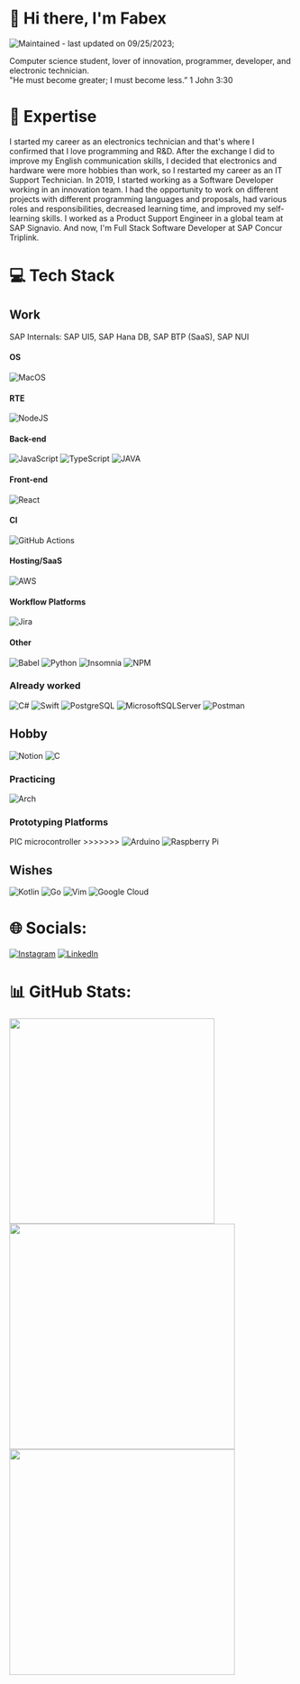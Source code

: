 # 👋 Hi there, I'm Fabex
![Maintained](https://img.shields.io/badge/Maintained%3F-yes-green.svg) - last updated on 09/25/2023;

Computer science student, lover of innovation, programmer, developer, and electronic technician.  
"He must become greater; I must become less.” 1 John 3:30


# 🚀 Expertise
I started my career as an electronics technician and that's where I confirmed that I love programming and R&D. After the exchange I did to improve my English communication skills, I decided that electronics and hardware were more hobbies than work, so I restarted my career as an IT Support Technician. In 2019, I started working as a Software Developer working in an innovation team. I had the opportunity to work on different projects with different programming languages and proposals, had various roles and responsibilities, decreased learning time, and improved my self-learning skills. I worked as a Product Support Engineer in a global team at SAP Signavio. And now, I'm Full Stack Software Developer at SAP Concur Triplink.


# 💻 Tech Stack 

## Work 
SAP Internals: SAP UI5, SAP Hana DB, SAP BTP (SaaS), SAP NUI

#### OS
![MacOS](https://img.shields.io/badge/mac%20os-000000?style=for-the-badge&logo=apple&logoColor=white)

#### RTE
![NodeJS](https://img.shields.io/badge/Node.js-43853D?style=for-the-badge&logo=node.js&logoColor=white)

#### Back-end 
![JavaScript](https://img.shields.io/badge/javascript-%23323330.svg?style=for-the-badge&logo=javascript&logoColor=%23F7DF1E) ![TypeScript](https://img.shields.io/badge/typescript-%23007ACC.svg?style=for-the-badge&logo=typescript&logoColor=white)
![JAVA](https://img.shields.io/badge/Java-ED8B00?style=for-the-badge&logo=openjdk&logoColor=white)   

#### Front-end
![React](https://img.shields.io/badge/react-%2320232a.svg?style=for-the-badge&logo=react&logoColor=%2361DAFB)

#### CI
![GitHub Actions](https://img.shields.io/badge/github%20actions-%232671E5.svg?style=for-the-badge&logo=githubactions&logoColor=white)

#### Hosting/SaaS
![AWS](https://img.shields.io/badge/AWS-%23FF9900.svg?style=for-the-badge&logo=amazon-aws&logoColor=white)

#### Workflow Platforms
![Jira](https://img.shields.io/badge/jira-%230A0FFF.svg?style=for-the-badge&logo=jira&logoColor=white)

#### Other
![Babel](https://img.shields.io/badge/Babel-F9DC3e?style=for-the-badge&logo=babel&logoColor=black) ![Python](https://img.shields.io/badge/Python-3776AB?style=for-the-badge&logo=python&logoColor=white) 
![Insomnia](https://img.shields.io/badge/Insomnia-black?style=for-the-badge&logo=insomnia&logoColor=5849BE) ![NPM](https://img.shields.io/badge/NPM-%23CB3837.svg?style=for-the-badge&logo=npm&logoColor=white)

### Already worked
![C#](https://img.shields.io/badge/C%23-239120?style=for-the-badge&logo=c-sharp&logoColor=white) ![Swift](https://img.shields.io/badge/Swift-FA7343?style=for-the-badge&logo=swift&logoColor=white) ![PostgreSQL](https://img.shields.io/badge/PostgreSQL-316192?style=for-the-badge&logo=postgresql&logoColor=white) ![MicrosoftSQLServer](https://img.shields.io/badge/Microsoft%20SQL%20Server-CC2927?style=for-the-badge&logo=microsoft%20sql%20server&logoColor=white) ![Postman](https://img.shields.io/badge/Postman-FF6C37?style=for-the-badge&logo=postman&logoColor=white) 

## Hobby
![Notion](https://img.shields.io/badge/Notion-%23000000.svg?style=for-the-badge&logo=notion&logoColor=white) ![C](https://img.shields.io/badge/c-%2300599C.svg?style=for-the-badge&logo=c&logoColor=white)

### Practicing
![Arch](https://img.shields.io/badge/Arch_Linux-1793D1?style=for-the-badge&logo=arch-linux&logoColor=white)

### Prototyping Platforms
PIC microcontroller >>>>>>> 
![Arduino](https://img.shields.io/badge/Arduino-00979D?style=for-the-badge&logo=Arduino&logoColor=white) ![Raspberry Pi](https://img.shields.io/badge/Raspberry%20Pi-A22846?style=for-the-badge&logo=Raspberry%20Pi&logoColor=white)

## Wishes
![Kotlin](https://img.shields.io/badge/kotlin-%237F52FF.svg?style=for-the-badge&logo=kotlin&logoColor=white) ![Go](https://img.shields.io/badge/go-%2300ADD8.svg?style=for-the-badge&logo=go&logoColor=white) ![Vim](https://img.shields.io/badge/VIM-%2311AB00.svg?style=for-the-badge&logo=vim&logoColor=white) ![Google Cloud](https://img.shields.io/badge/GoogleCloud-%234285F4.svg?style=for-the-badge&logo=google-cloud&logoColor=white)


# 🌐 Socials:
[![Instagram](https://img.shields.io/badge/Instagram-%23E4405F.svg?logo=Instagram&logoColor=white)](https://instagram.com/fabiokrein) [![LinkedIn](https://img.shields.io/badge/LinkedIn-%230077B5.svg?logo=linkedin&logoColor=white)](https://linkedin.com/in/fabiokrein)

# 📊 GitHub Stats:
<img src="https://github-readme-stats-wheat-two-53.vercel.app/api?username=fabexseven&theme=neon&hide_border=false&include_all_commits=false&count_private=false"  width="364px" />
<img src="https://github-readme-streak-stats.herokuapp.com/?user=fabexseven&theme=neon&hide_border=false"  width="400px" />
<img src="https://github-readme-stats-wheat-two-53.vercel.app/api/top-langs/?username=fabexseven&theme=neon&hide_border=false&include_all_commits=false&count_private=false&layout=compact" width="400px" />
